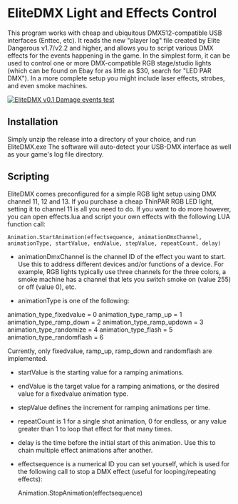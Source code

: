 EliteDMX Light and Effects Control
==================================

This program works with cheap and ubiquitous DMX512-compatible USB interfaces (Enttec, etc). It reads the new "player log" file created by Elite Dangerous v1.7/v2.2 and higher, and allows you to script various DMX effects for the events happening in the game. In the simplest form, it can be used to control one or more DMX-compatible RGB stage/studio lights (which can be found on Ebay for as little as $30, search for "LED PAR DMX").
In a more complete setup you might include laser effects, strobes, and even smoke machines.

[![EliteDMX v0.1 Damage events test](http://i.imgur.com/WFUpJfL.jpg)](http://www.youtube.com/watch?v=1qs1zQLBQjE "EliteDMX v0.1 Damage events test")

Installation
------------

Simply unzip the release into a directory of your choice, and run EliteDMX.exe
The software will auto-detect your USB-DMX interface as well as your game's log file directory.


Scripting
---------
EliteDMX comes preconfigured for a simple RGB light setup using DMX channel 11, 12 and 13. If you purchase a cheap ThinPAR RGB LED light, setting it to channel 11 is all you need to do. If you want to do more however, you can open effects.lua and script your own effects with the following LUA function call:

    Animation.StartAnimation(effectsequence, animationDmxChannel, animationType, startValue, endValue, stepValue, repeatCount, delay)

* animationDmxChannel is the channel ID of the effect you want to start. Use this to address different devices and/or functions of a device. For example, RGB lights typically use three channels for the three colors, a smoke machine has a channel that lets you switch smoke on (value 255) or off (value 0), etc.

* animationType is one of the following:

animation_type_fixedvalue = 0
animation_type_ramp_up = 1
animation_type_ramp_down = 2
animation_type_ramp_updown = 3
animation_type_randomize = 4
animation_type_flash = 5
animation_type_randomflash = 6

Currently, only fixedvalue, ramp_up, ramp_down and randomflash are implemented.

* startValue is the starting value for a ramping animations.

* endValue is the target value for a ramping animations, or the desired value for a fixedvalue animation type.

* stepValue defines the increment for ramping animations per time.

* repeatCount is 1 for a single shot animation, 0 for endless, or any value greater than 1 to loop that effect for that many times.

* delay is the time before the initial start of this animation. Use this to chain multiple effect animations after another.

* effectsequence is a numerical ID you can set yourself, which is used for the following call to stop a DMX effect (useful for looping/repeating effects):

    Animation.StopAnimation(effectsequence)

